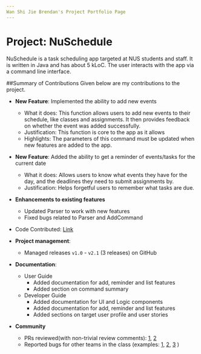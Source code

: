 ```yaml
---
Wan Shi Jie Brendan's Project Portfolio Page
---
```


# Project: NuSchedule

NuSchedule is a task scheduling app targeted at NUS students and staff. It is written in Java and has about 5 kLoC. 
The user interacts with the app via a command line interface.

##Summary of Contributions
Given below are my contributions to the project.
* **New Feature**: Implemented the ability to add new events
  * What it does: This function allows users to add new events to their schedule, like classes and assignments.
  It then provides feedback on whether the event was added successfully.
  * Justification: This function is core to the app as it allows
  * Highlights: The parameters of this command must be updated when new features are added to the app.
  
* **New Feature**: Added the ability to get a reminder of events/tasks for the current date
  * What it does: Allows users to know what events they have for the day, and the deadlines they need to submit assignments by.
  * Justification: Helps forgetful users to remember what tasks are due.  
  
* **Enhancements to existing features**
  * Updated Parser to work with new features
  * Fixed bugs related to Parser and AddCommand
* Code Contributed: [Link](https://nus-cs2113-ay2021s1.github.io/tp-dashboard/#breakdown=true&search=madbeez&sort=groupTitle&sortWithin=title&since=2020-09-27&timeframe=commit&mergegroup=&groupSelect=groupByRepos&checkedFileTypes=docs~functional-code~test-code~other)   
* **Project management**:
  * Managed releases `v1.0` - `v2.1` (3 releases) on GitHub
  
* **Documentation**:
  * User Guide
    * Added documentation for add, reminder and list features
    * Added section on command summary 
  * Developer Guide
    * Added documentation for UI and Logic components
    * Added documentation for add, reminder and list features
    * Added sections on target user profile and user stories
    
* **Community**
  * PRs reviewed(with non-trivial review comments): [1](https://github.com/nus-cs2113-AY2021S1/tp/pull/14), [2](https://github.com/nus-cs2113-AY2021S1/ip/pull/215)
  * Reported bugs for other teams in the class (examples: [1](https://github.com/madbeez/ped/issues/4), [2](https://github.com/madbeez/ped/issues/5), [3](https://github.com/madbeez/ped/issues/8) )
  
